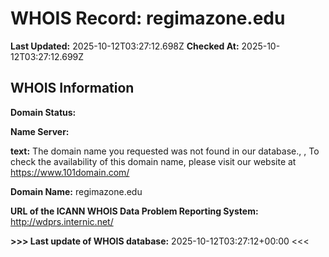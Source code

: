 # WHOIS Record: regimazone.edu

**Last Updated:** 2025-10-12T03:27:12.698Z
**Checked At:** 2025-10-12T03:27:12.699Z

## WHOIS Information

**Domain Status:** 

**Name Server:** 

**text:** The domain name you requested was not found in our database., , To check the availability of this domain name, please visit our website at https://www.101domain.com/

**Domain Name:** regimazone.edu

**URL of the ICANN WHOIS Data Problem Reporting System:** http://wdprs.internic.net/

**>>> Last update of WHOIS database:** 2025-10-12T03:27:12+00:00 <<<

